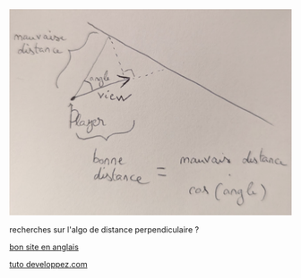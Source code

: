 <img src="note fisheye.png" />

recherches sur l'algo de distance perpendiculaire ?

<a href="https://lodev.org/cgtutor/raycasting.html" >bon site en anglais</a>

<a href="https://guy-grave.developpez.com/tutoriels/jeux/doom-wolfenstein-raycasting/" >tuto developpez.com</a>